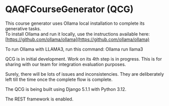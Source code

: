# QAQFCourseGenerator (QCG)

This course generator uses Ollama local installation to complete its generative tasks.  
To install Ollama and run it locally, use the instructions available here:  
[https://github.com/ollama/ollama](https://github.com/ollama/ollama)

To run Ollama with LLAMA3, run this command:
Ollama run llama3



QCG is in initial development. Work on its 4th step is in progress. This is for sharing with our team for integration evaluation purposes.

Surely, there will be lots of issues and inconsistencies. They are deliberately left till the time once the complete flow is complete.

The QCG is being built using Django 5.1.1 with Python 3.12.

The REST framework is enabled.
